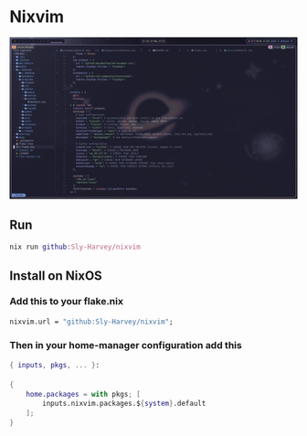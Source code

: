 # Nixvim

![Screenshot](./preview.png)

## Run
```Nix
nix run github:Sly-Harvey/nixvim
```

## Install on NixOS
### Add this to your flake.nix
```Nix
nixvim.url = "github:Sly-Harvey/nixvim";
```
### Then in your home-manager configuration add this
```Nix
{ inputs, pkgs, ... }:

{
    home.packages = with pkgs; [
        inputs.nixvim.packages.${system}.default
    ];
}
```
